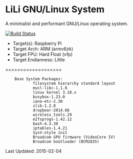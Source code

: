LiLi GNU/Linux System
===================

A minimalist and performant GNU/Linux operating system.

[![Build Status](http://build.vanomaly.net/buildStatus/icon?job=LiLi)](http://build.vanomaly.net/job/LiLi/)

 - Target(s): Raspberry Pi
 - Target Arch: ARM (armv6zk)
 - Target FPU: Hard Float (vfp)
 - Target Endianness: Little

===================

        Base System Packages:
                filesystem hierarchy standard layout
                musl-libc-1.1.6
                linux kernel 3.18.x
                busybox-1.23.0
                iana-etc-2.30
                zlib-1.2.8
                dropbear-2014.66
                wireless_tools.29
                e2fsprogs-1.42.12
                bash-4.3.30
                iptables-1.4.21
                SysV-style init
                Broadcom GPU firmware (VideoCore IV)
                Broadcom bootloader (BCM2835)


Last Updated: 2015-02-04

